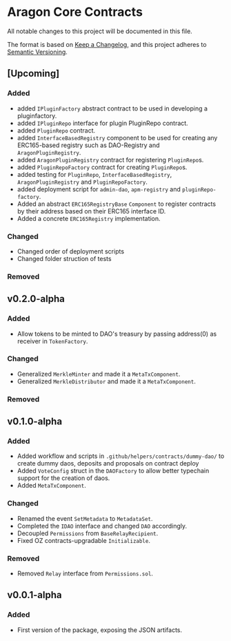 # Aragon Core Contracts

All notable changes to this project will be documented in this file.

The format is based on [Keep a Changelog](https://keepachangelog.com/en/1.0.0/),
and this project adheres to [Semantic Versioning](https://semver.org/spec/v2.0.0.html).

## [Upcoming]

### Added

- added `IPluginFactory` abstract contract to be used in developing a pluginfactory.
- added `IPluginRepo` interface for plugin PluginRepo contract.
- added `PluginRepo` contract.
- added `InterfaceBasedRegistry` component to be used for creating any ERC165-based registry such as DAO-Registry and `AragonPluginRegistry`.
- added `AragonPluginRegistry` contract for registering `PluginRepo`s.
- added `PluginRepoFactory` contract for creating `PluginRepo`s.
- added testing for `PluginRepo`, `InterfaceBasedRegistry`, `AragonPluginRegistry` and `PluginRepoFactory`.
- added deployment script for `admin-dao`, `apm-registry` and `pluginRepo-factory`.
- Added an abstract `ERC165RegistryBase` `Component` to register contracts by their address based on their ERC165 interface ID.
- Added a concrete `ERC165Registry` implementation.

### Changed

- Changed order of deployment scripts
- Changed folder struction of tests

### Removed

## v0.2.0-alpha

### Added

- Allow tokens to be minted to DAO's treasury by passing address(0) as receiver in `TokenFactory`.

### Changed

- Generalized `MerkleMinter` and made it a `MetaTxComponent`.
- Generalized `MerkleDistributor` and made it a `MetaTxComponent`.

### Removed

## v0.1.0-alpha

### Added

- Added workflow and scripts in `.github/helpers/contracts/dummy-dao/` to create dummy daos, deposits and proposals on contract deploy
- Added `VoteConfig` struct in the `DAOFactory` to allow better typechain support for the creation of daos.
- Added `MetaTxComponent`.

### Changed

- Renamed the event `SetMetadata` to `MetadataSet`.
- Completed the `IDAO` interface and changed `DAO` accordingly.
- Decoupled `Permissions` from `BaseRelayRecipient`.
- Fixed OZ contracts-upgradable `Initializable`.

### Removed

- Removed `Relay` interface from `Permissions.sol`.

## v0.0.1-alpha

### Added

- First version of the package, exposing the JSON artifacts.
